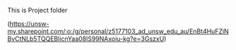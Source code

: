 This is Project folder

(https://unsw-my.sharepoint.com/:o:/g/personal/z5177103_ad_unsw_edu_au/EnBt4HuFZiNBvCtNLb5TQQEBlicnYaa08lS99NAxoiu-kg?e=3GszxU)
